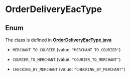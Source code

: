 

# OrderDeliveryEacType

## Enum

The class is defined in **[OrderDeliveryEacType.java](../../src/main/java/org/openapitools/model/OrderDeliveryEacType.java)**


* `MERCHANT_TO_COURIER` (value: `"MERCHANT_TO_COURIER"`)

* `COURIER_TO_MERCHANT` (value: `"COURIER_TO_MERCHANT"`)

* `CHECKING_BY_MERCHANT` (value: `"CHECKING_BY_MERCHANT"`)



